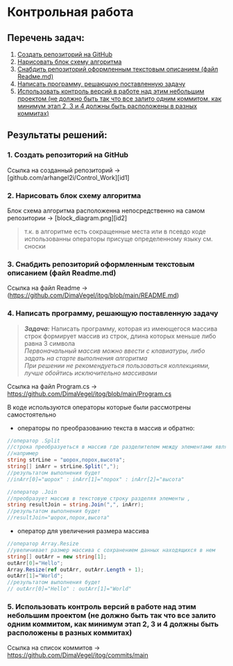 # Контрольная работа

## Перечень задач:
1. [Создать репозиторий на GitHub](#task1)
2. [Нарисовать блок схему алгоритма](#task2)
3. [Снабдить репозиторий оформленным текстовым описанием (файл Readмe.md)](#task3)
4. [Написать программу, решающую поставленную задачу](#task4)
5. [Использовать контроль версий в работе над этим небольшим проектом (не должно быть так что все залито одним коммитом, как минимум этап 2, 3 и 4 должны быть расположены в разных коммитах)](#task5)

## Результаты решений:
### <a name="task1"></a>1. Создать репозиторий на GitHub
Ссылка на созданный репозиторий -> [github.com/arhangel2i/Control_Work][id1]

### <a name="task2"></a>2. Нарисовать блок схему алгоритма
Блок схема алгоритма расположенна непосредственно на самом репозитории -> [block_diagram.png][id2]

>т.к. в алгоритме есть сокращенные места или в псевдо коде использованны операторы присуще определенному языку см. сноски
### <a name="task3"></a>3. Снабдить репозиторий оформленным текстовым описанием (файл Readme.md)
Ссылка на файл Readme ->(https://github.com/DimaVegel/itog/blob/main/README.md)

### <a name="task4"></a>4. Написать программу, решающую поставленную задачу
>***Задача:*** Написать программу, которая из имеющегося массива строк формирует массив из строк, длина которых меньше либо равна 3 символа<br/>*Первоначальный массив можно ввести с клавиатуры, либо задать на старте выполнения алгоритма*<br/>*При решении не рекомендуеться пользоваться коллекциями, лучше обойтись исключительно массивами*

Ссылка на файл Program.cs -> https://github.com/DimaVegel/itog/blob/main/Program.cs

В коде используются операторы которые были рассмотрены самостоятельно

- операторы по преобразованию текста в массив и обратно:
```C#
//оператор .Split
//строка преобразуеться в массив где разделителем между элементами является ,
//например
string strLine = "шорох,порох,высота";
string[] inArr = strLine.Split(",");
//результатом выполнения будет
//inArr[0]="шорох" : inArr[1]="порох" : inArr[2]="высота"

//оператор .Join
//преобразует массив в текстовую строку разделяя элементы , 
string resultJoin = string.Join(",", inArr);
//результатом выполнения будет
//resultJoin="шорох,порох,высота"
```
- оператор для увеличения размера массива
```C#
//оператор Array.Resize
//увеличивает размер массива с сохранением данных находящихся в нем
string[] outArr = new string[1];
outArr[0]="Hello";
Array.Resize(ref outArr, outArr.Length + 1);
outArr[1]="World";
//результатом выполнения будет
// outArr[0]="Hello" : outArr[1]="World"
```
### <a name="task5"></a>5. Использовать контроль версий в работе над этим небольшим проектом (не должно быть так что все залито одним коммитом, как минимум этап 2, 3 и 4 должны быть расположены в разных коммитах)

Ссылка на список коммитов -> https://github.com/DimaVegel/itog/commits/main
